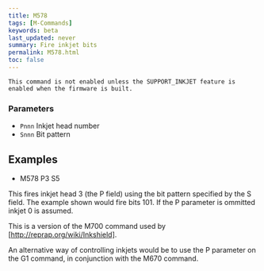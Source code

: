 ```yaml
---
title: M578
tags: [M-Commands] 
keywords: beta 
last_updated: never 
summary: Fire inkjet bits 
permalink: M578.html
toc: false 
---
```



`This command is not enabled unless the SUPPORT_INKJET feature is enabled when the firmware is built.`

### Parameters

* `Pnnn` Inkjet head number
* `Snnn` Bit pattern

## Examples

* M578 P3 S5

This fires inkjet head 3 (the P field) using the bit pattern specified by the S field. The example shown would fire bits 101. If the P parameter is ommitted inkjet 0 is assumed.

This is a version of the M700 command used by [http://reprap.org/wiki/Inkshield].

An alternative way of controlling inkjets would be to use the P parameter on the G1 command, in conjunction with the M670 command.

